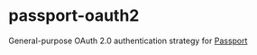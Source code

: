 # passport-oauth2

General-purpose OAuth 2.0 authentication strategy for [Passport](http://www.passportjs.org/)
